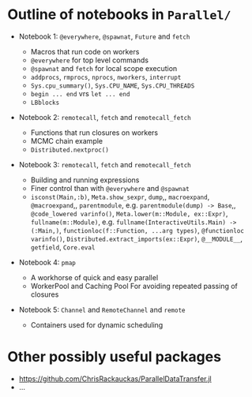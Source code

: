 
Outline of notebooks in `Parallel/`
=========================================

* Notebook 1: `@everywhere`, `@spawnat`, `Future` and `fetch`
    - Macros that run code on workers
    - `@everywhere` for top level commands
    - `@spawnat` and `fetch` for local scope execution
    - `addprocs`, `rmprocs`, `nprocs`, `nworkers`, `interrupt`
    - `Sys.cpu_summary()`, `Sys.CPU_NAME`, `Sys.CPU_THREADS`   
    - `begin ... end` vrs `let ... end`
    - `LBblocks`
* Notebook 2: `remotecall`, `fetch` and `remotecall_fetch`
    - Functions that run closures on workers
    - MCMC chain example
    - `Distributed.nextproc()`


* Notebook 3: `remotecall`, `fetch` and `remotecall_fetch`
    - Building and running expressions
    - Finer control than with `@everywhere` and `@spawnat`
    - `isconst(Main,:b)`, `Meta.show_sexpr`, `dump`,, `macroexpand`, `@macroexpand`,, `parentmodule`, e.g. `parentmodule(dump) -> Base`,, `@code_lowered varinfo()`, `Meta.lower(m::Module, ex::Expr)`, `fullname(m::Module)`, e.g. `fullname(InteractiveUtils.Main) -> (:Main,)`, `functionloc(f::Function, ...arg types)`, `@functionloc varinfo()`, `Distributed.extract_imports(ex::Expr)`, `@__MODULE__`, `getfield`, `Core.eval`

* Notebook 4: `pmap`
    - A workhorse of quick and easy parallel
    - WorkerPool and Caching Pool For avoiding repeated passing of closures

* Notebook 5: `Channel` and `RemoteChannel` and `remote`
    - Containers used for dynamic scheduling










Other possibly useful packages
=========================================


* https://github.com/ChrisRackauckas/ParallelDataTransfer.jl
* ...
